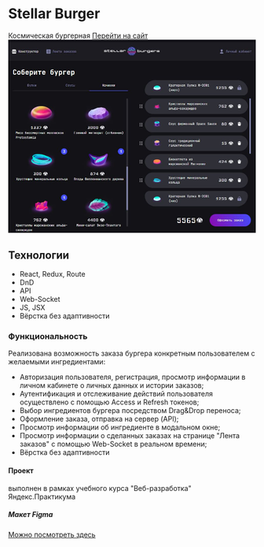 # Stellar Burger
Космическая бургерная [Перейти на сайт](https://r2u1s.github.io/react-burger/) 
![screenshot](https://github.com/R2u1s/react-burger/blob/main/src/images/gh-pages.JPG)
## Технологии
* React, Redux, Route
* DnD
* API
* Web-Socket
* JS, JSX
* Вёрстка без адаптивности
### Функциональность
Реализована возможность заказа бургера конкретным пользователем с желаемыми ингредиентами:
* Авторизация пользователя, регистрация, просмотр информации в личном кабинете о личных данных и истории заказов;
* Аутентификация и отслеживание действий пользователя осуществлено с помощью Access и Refresh токенов;
* Выбор ингредиентов бургера посредством Drag&Drop переноса;
* Оформление заказа, отправка на сервер (API);
* Просмотр информации об ингредиенте в модальном окне;
* Просмотр информации о сделанных заказах на странице "Лента заказов" с помощью Web-Socket в реальном времени;
* Вёрстка без адаптивности
#### Проект
выполнен в рамках учебного курса "Веб-разработка" Яндекс.Практикума
##### Макет Figma
[Можно посмотреть здесь](https://www.figma.com/file/ocw9a6hNGeAejl4F3G9fp8/React-_-%D0%9F%D1%80%D0%BE%D0%B5%D0%BA%D1%82%D0%BD%D1%8B%D0%B5-%D0%B7%D0%B0%D0%B4%D0%B0%D1%87%D0%B8-(3-%D0%BC%D0%B5%D1%81%D1%8F%D1%86%D0%B0)_external_link?type=design&node-id=0-1&t=j3iMbLSuFQ5xJvMn-0)
